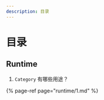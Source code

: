 ```yaml
---
description: 目录
---
```


# 目录

## Runtime

1. `Category` 有哪些用途？

{% page-ref page="runtime/1.md" %}



